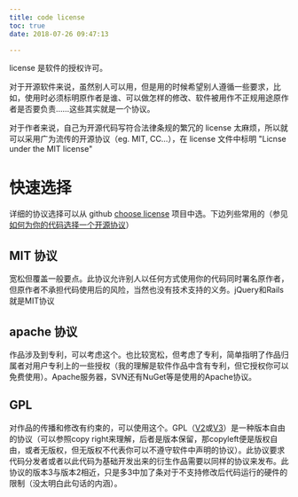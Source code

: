 ```yaml
---
title: code license
toc: true
date: 2018-07-26 09:47:13

---
```


license 是软件的授权许可。

对于开源软件来说，虽然别人可以用，但是用的时候希望别人遵循一些要求，比如，使用时必须标明原作者是谁、可以做怎样的修改、软件被用作不正规用途原作者是否要负责……这些其实就是一个协议。

对于作者来说，自己为开源代码写符合法律条规的繁冗的 license 太麻烦，所以就可以采用广为流传的开源协议（eg. MIT, CC…），在 license 文件中标明 "Licnse under the MIT license"

# 快速选择

详细的协议选择可以从 github [choose license](https://choosealicense.com/) 项目中选。下边列些常用的（参见 [如何为你的代码选择一个开源协议](https://www.cnblogs.com/Wayou/p/how_to_choose_a_license.html)）

## MIT 协议

宽松但覆盖一般要点。此协议允许别人以任何方式使用你的代码同时署名原作者，但原作者不承担代码使用后的风险，当然也没有技术支持的义务。jQuery和Rails就是MIT协议

## apache 协议

作品涉及到专利，可以考虑这个。也比较宽松，但考虑了专利，简单指明了作品归属者对用户专利上的一些授权（我的理解是软件作品中含有专利，但它授权你可以免费使用）。Apache服务器，SVN还有NuGet等是使用的Apache协议。

## GPL

对作品的传播和修改有约束的，可以使用这个。GPL（[V2](http://choosealicense.com/licenses/gpl-v2)或[V3](http://choosealicense.com/licenses/gpl-v3)）是一种版本自由的协议（可以参照copy right来理解，后者是版本保留，那copyleft便是版权自由，或者无版权，但无版权不代表你可以不遵守软件中声明的协议）。此协议要求代码分发者或者以此代码为基础开发出来的衍生作品需要以同样的协议来发布。此协议的版本3与版本2相近，只是多3中加了条对于不支持修改后代码运行的硬件的限制（没太明白此句话的内涵）。